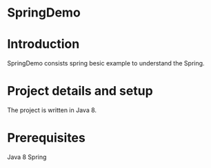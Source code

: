 # SpringDemo

<h1>Introduction</h1>
SpringDemo consists spring besic example to understand the Spring.

<h1>Project details and setup</h1>
The project is written in Java 8.

<h1>Prerequisites</h1>
Java 8
Spring
